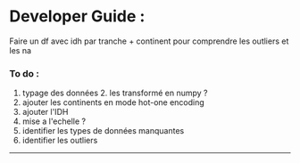 # Developer Guide : 


Faire un df avec idh par tranche + continent pour comprendre les outliers et les na

### To do : 
1. typage des données 
   2. les transformé en numpy ? 
2. ajouter les continents en mode hot-one encoding
3. ajouter l'IDH
2. mise a l'echelle ? 
3. identifier les types de données manquantes
4. identifier les outliers 

--- 

